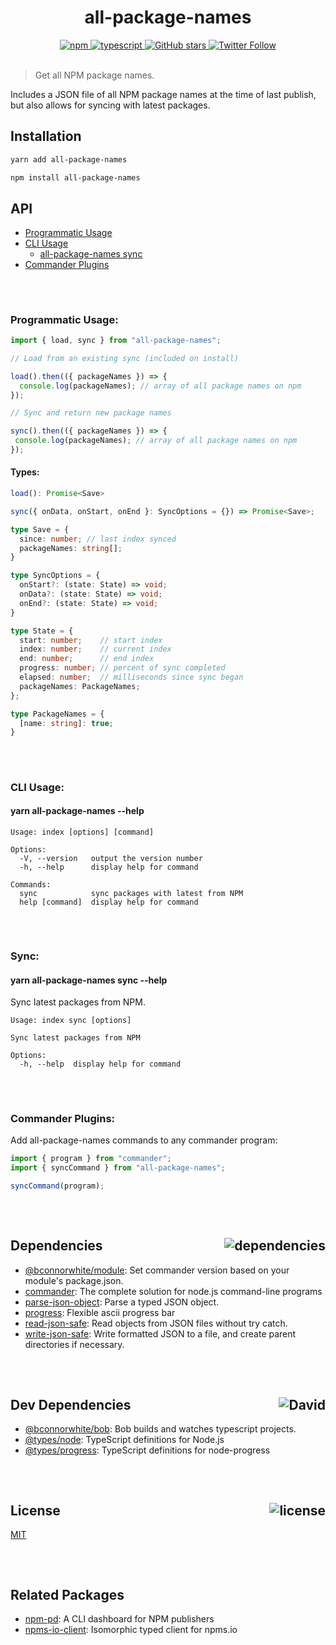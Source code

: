 <div align="center">
  <h1>all-package-names</h1>
  <a href="https://npmjs.com/package/all-package-names">
    <img alt="npm" src="https://img.shields.io/npm/v/all-package-names.svg">
  </a>
  <a href="https://github.com/bconnorwhite/all-package-names">
    <img alt="typescript" src="https://img.shields.io/github/languages/top/bconnorwhite/all-package-names.svg">
  </a>
  <a href="https://github.com/bconnorwhite/all-package-names">
    <img alt="GitHub stars" src="https://img.shields.io/github/stars/bconnorwhite/all-package-names?label=Stars%20Appreciated%21&style=social">
  </a>
  <a href="https://twitter.com/bconnorwhite">
    <img alt="Twitter Follow" src="https://img.shields.io/twitter/follow/bconnorwhite.svg?label=%40bconnorwhite&style=social">
  </a>
</div>

<br />

> Get all NPM package names.

Includes a JSON file of all NPM package names at the time of last publish, but also allows for syncing with latest packages.

## Installation

```bash
yarn add all-package-names
```

```bash
npm install all-package-names
```
## API
- [Programmatic Usage](#Programmatic-Usage)
- [CLI Usage](#CLI-Usage)
  - [all-package-names sync](#Sync)
- [Commander Plugins](#Commander-Plugins)

##

<br />

### Programmatic Usage:

```ts
import { load, sync } from "all-package-names";

// Load from an existing sync (included on install)

load().then(({ packageNames }) => {
  console.log(packageNames); // array of all package names on npm
});

// Sync and return new package names

sync().then(({ packageNames }) => {
 console.log(packageNames); // array of all package names on npm
});
```
#### Types:
```ts
load(): Promise<Save>

sync({ onData, onStart, onEnd }: SyncOptions = {}) => Promise<Save>;

type Save = {
  since: number; // last index synced
  packageNames: string[];
}

type SyncOptions = {
  onStart?: (state: State) => void;
  onData?: (state: State) => void;
  onEnd?: (state: State) => void;
}

type State = {
  start: number;    // start index
  index: number;    // current index
  end: number;      // end index
  progress: number; // percent of sync completed
  elapsed: number;  // milliseconds since sync began
  packageNames: PackageNames;
};

type PackageNames = {
  [name: string]: true;
}
```

##

<br />

### CLI Usage:
#### yarn all-package-names --help
```
Usage: index [options] [command]

Options:
  -V, --version   output the version number
  -h, --help      display help for command

Commands:
  sync            sync packages with latest from NPM
  help [command]  display help for command
```

##

<br />

### Sync:
#### yarn all-package-names sync --help
Sync latest packages from NPM.
```
Usage: index sync [options]

Sync latest packages from NPM

Options:
  -h, --help  display help for command
```

##

<br />

### Commander Plugins:
Add all-package-names commands to any commander program:
```ts
import { program } from "commander";
import { syncCommand } from "all-package-names";

syncCommand(program);
```

##

<br />


<h2>Dependencies<img align="right" alt="dependencies" src="https://img.shields.io/david/bconnorwhite/all-package-names.svg"></h2>

- [@bconnorwhite/module](https://npmjs.com/package/@bconnorwhite/module): Set commander version based on your module's package.json.
- [commander](https://npmjs.com/package/commander): The complete solution for node.js command-line programs
- [parse-json-object](https://www.npmjs.com/package/parse-json-object): Parse a typed JSON object.
- [progress](https://www.npmjs.com/package/progress): Flexible ascii progress bar
- [read-json-safe](https://www.npmjs.com/package/read-json-safe): Read objects from JSON files without try catch.
- [write-json-safe](https://www.npmjs.com/package/write-json-safe): Write formatted JSON to a file, and create parent directories if necessary.

##

<br />

<h2>Dev Dependencies<img align="right" alt="David" src="https://img.shields.io/david/dev/bconnorwhite/all-package-names.svg"></h2>

- [@bconnorwhite/bob](https://npmjs.com/package/@bconnorwhite/bob): Bob builds and watches typescript projects.
- [@types/node](https://npmjs.com/package/@types/node): TypeScript definitions for Node.js
- [@types/progress](https://npmjs.com/package/@types/progress): TypeScript definitions for node-progress

##

<br />

<h2>License <img align="right" alt="license" src="https://img.shields.io/npm/l/all-package-names.svg"></h2>

[MIT](https://mit-license.org/)

##

<br />

## Related Packages
- [npm-pd](https://npmjs.com/package/npms-pd): A CLI dashboard for NPM publishers
- [npms-io-client](https://npmjs.com/package/npms-io-client): Isomorphic typed client for npms.io
